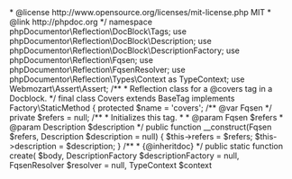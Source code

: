 <?php
/**
 * This file is part of phpDocumentor.
 *
 * For the full copyright and license information, please view the LICENSE
 * file that was distributed with this source code.
 *
 * @copyright 2010-2015 Mike van Riel<mike@phpdoc.org>
 * @license   http://www.opensource.org/licenses/mit-license.php MIT
 * @link      http://phpdoc.org
 */

namespace phpDocumentor\Reflection\DocBlock\Tags;

use phpDocumentor\Reflection\DocBlock\Description;
use phpDocumentor\Reflection\DocBlock\DescriptionFactory;
use phpDocumentor\Reflection\Fqsen;
use phpDocumentor\Reflection\FqsenResolver;
use phpDocumentor\Reflection\Types\Context as TypeContext;
use Webmozart\Assert\Assert;

/**
 * Reflection class for a @covers tag in a Docblock.
 */
final class Covers extends BaseTag implements Factory\StaticMethod
{
    protected $name = 'covers';

    /** @var Fqsen */
    private $refers = null;

    /**
     * Initializes this tag.
     *
     * @param Fqsen $refers
     * @param Description $description
     */
    public function __construct(Fqsen $refers, Description $description = null)
    {
        $this->refers = $refers;
        $this->description = $description;
    }

    /**
     * {@inheritdoc}
     */
    public static function create(
        $body,
        DescriptionFactory $descriptionFactory = null,
        FqsenResolver $resolver = null,
        TypeContext $context 